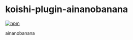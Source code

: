 # koishi-plugin-ainanobanana

[![npm](https://img.shields.io/npm/v/koishi-plugin-ainanobanana?style=flat-square)](https://www.npmjs.com/package/koishi-plugin-ainanobanana)

ainanobanana
